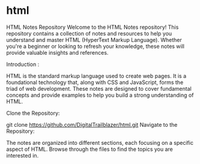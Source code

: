 # html
HTML Notes Repository
Welcome to the HTML Notes repository! This repository contains a collection of notes and resources to help you understand and master HTML (HyperText Markup Language). 
Whether you're a beginner or looking to refresh your knowledge, these notes will provide valuable insights and references.

Introduction :

HTML is the standard markup language used to create web pages. It is a foundational technology that, along with CSS and JavaScript, forms the triad of web development. These notes are designed to cover fundamental concepts and provide examples to help you build a strong understanding of HTML.

Clone the Repository:

git clone https://github.com/DigitalTrailblazer/html.git
Navigate to the Repository:

The notes are organized into different sections, each focusing on a specific aspect of HTML. Browse through the files to find the topics you are interested in.
